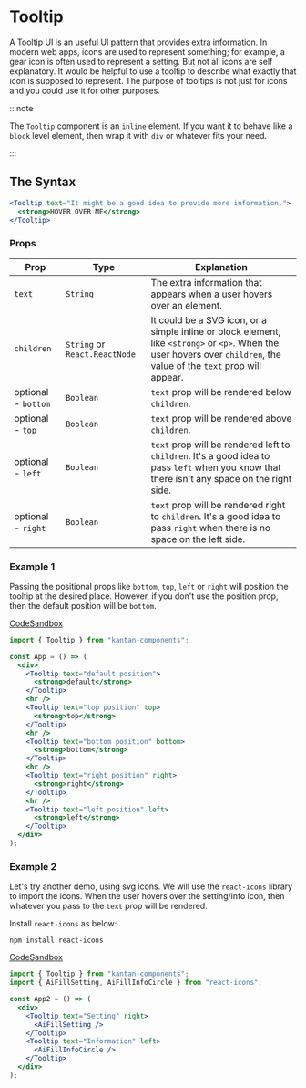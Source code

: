 # Tooltip

A Tooltip UI is an useful UI pattern that provides extra information. In modern web apps, icons are used to represent something; for example, a gear icon is often used to represent a setting. But not all icons are self explanatory. It would be helpful to use a tooltip to describe what exactly that icon is supposed to represent. The purpose of tooltips is not just for icons and you could use it for other purposes.

:::note

The `Tooltip` component is an `inline` element. If you want it to behave like a `block` level element, then wrap it with `div` or whatever fits your need.

:::

## The Syntax

```jsx
<Tooltip text="It might be a good idea to provide more information.">
  <strong>HOVER OVER ME</strong>
</Tooltip>
```

### Props

| Prop                | Type                          | Explanation                                                                                                                                                            |
| ------------------- | ----------------------------- | ---------------------------------------------------------------------------------------------------------------------------------------------------------------------- |
| `text`              | `String`                      | The extra information that appears when a user hovers over an element.                                                                                                 |
| `children`          | `String` or `React.ReactNode` | It could be a SVG icon, or a simple inline or block element, like `<strong>` or `<p>`. When the user hovers over `children`, the value of the `text` prop will appear. |
| optional - `bottom` | `Boolean`                     | `text` prop will be rendered below `children`.                                                                                                                         |
| optional - `top`    | `Boolean`                     | `text` prop will be rendered above `children`.                                                                                                                         |
| optional - `left`   | `Boolean`                     | `text` prop will be rendered left to `children`. It's a good idea to pass `left` when you know that there isn't any space on the right side.                           |
| optional - `right`  | `Boolean`                     | `text` prop will be rendered right to `children`. It's a good idea to pass `right` when there is no space on the left side.                                            |

### Example 1

Passing the positional props like `bottom`, `top`, `left` or `right` will position the tooltip at the desired place. However, if you don't use the position prop, then the default position will be `bottom`.

[CodeSandbox](https://f0524.csb.app/tooltip)

```jsx title/App.js
import { Tooltip } from "kantan-components";

const App = () => (
  <div>
    <Tooltip text="default position">
      <strong>default</strong>
    </Tooltip>
    <hr />
    <Tooltip text="top position" top>
      <strong>top</strong>
    </Tooltip>
    <hr />
    <Tooltip text="bottom position" bottom>
      <strong>bottom</strong>
    </Tooltip>
    <hr />
    <Tooltip text="right position" right>
      <strong>right</strong>
    </Tooltip>
    <hr />
    <Tooltip text="left position" left>
      <strong>left</strong>
    </Tooltip>
  </div>
);
```

### Example 2

Let's try another demo, using svg icons. We will use the `react-icons` library to import the icons. When the user hovers over the setting/info icon, then whatever you pass to the `text` prop will be rendered.

Install `react-icons` as below:

```shell
npm install react-icons
```

[CodeSandbox](https://f0524.csb.app/tooltip)

```jsx title/App.js
import { Tooltip } from "kantan-components";
import { AiFillSetting, AiFillInfoCircle } from "react-icons";

const App2 = () => (
  <div>
    <Tooltip text="Setting" right>
      <AiFillSetting />
    </Tooltip>
    <Tooltip text="Information" left>
      <AiFillInfoCircle />
    </Tooltip>
  </div>
);
```
